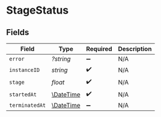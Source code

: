# StageStatus


## Fields

| Field                                                         | Type                                                          | Required                                                      | Description                                                   |
| ------------------------------------------------------------- | ------------------------------------------------------------- | ------------------------------------------------------------- | ------------------------------------------------------------- |
| `error`                                                       | *?string*                                                     | :heavy_minus_sign:                                            | N/A                                                           |
| `instanceID`                                                  | *string*                                                      | :heavy_check_mark:                                            | N/A                                                           |
| `stage`                                                       | *float*                                                       | :heavy_check_mark:                                            | N/A                                                           |
| `startedAt`                                                   | [\DateTime](https://www.php.net/manual/en/class.datetime.php) | :heavy_check_mark:                                            | N/A                                                           |
| `terminatedAt`                                                | [\DateTime](https://www.php.net/manual/en/class.datetime.php) | :heavy_minus_sign:                                            | N/A                                                           |